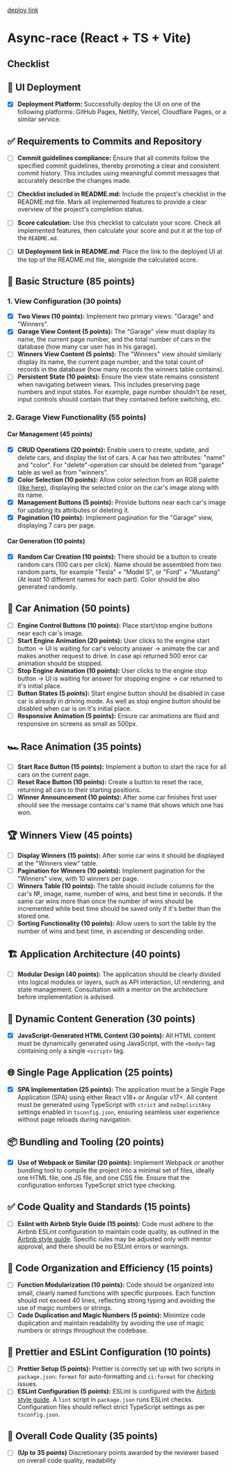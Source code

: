 [deploy link](https://vzalesinski.github.io/async-race/)

# Async-race (React + TS + Vite)

## Checklist

## 🚀 UI Deployment

- [x] **Deployment Platform:** Successfully deploy the UI on one of the following platforms: GitHub Pages, Netlify, Vercel, Cloudflare Pages, or a similar service.

## ✅ Requirements to Commits and Repository

- [ ] **Commit guidelines compliance:** Ensure that all commits follow the specified commit guidelines, thereby promoting a clear and consistent commit history. This includes using meaningful commit messages that accurately describe the changes made.

- [ ] **Checklist included in README.md:** Include the project's checklist in the README.md file. Mark all implemented features to provide a clear overview of the project's completion status.

- [ ] **Score calculation:** Use this checklist to calculate your score. Check all implemented features, then calculate your score and put it at the top of the `README.md`.

- [ ] **UI Deployment link in README.md**: Place the link to the deployed UI at the top of the README.md file, alongside the calculated score.

## 🏁 Basic Structure (85 points)

### 1. View Configuration (30 points)

- [x] **Two Views (10 points):** Implement two primary views: "Garage" and "Winners".
- [x] **Garage View Content (5 points):** The "Garage" view must display its name, the current page number, and the total number of cars in the database (how many car user has in his garage).
- [ ] **Winners View Content (5 points):** The "Winners" view should similarly display its name, the current page number, and the total count of records in the database (how many records the winners table contains).
- [ ] **Persistent State (10 points):** Ensure the view state remains consistent when navigating between views. This includes preserving page numbers and input states. For example, page number shouldn't be reset, input controls should contain that they contained before switching, etc.

### 2. Garage View Functionality (55 points)

#### Car Management (45 points)

- [x] **CRUD Operations (20 points):** Enable users to create, update, and delete cars, and display the list of cars. A car has two attributes: "name" and "color". For "delete"-operation car should be deleted from "garage" table as well as from "winners".
- [x] **Color Selection (10 points):** Allow color selection from an RGB palette ([like here](https://colorspire.com/rgb-color-wheel/)), displaying the selected color on the car's image along with its name.
- [x] **Management Buttons (5 points):** Provide buttons near each car's image for updating its attributes or deleting it.
- [x] **Pagination (10 points):** Implement pagination for the "Garage" view, displaying 7 cars per page.

#### Car Generation (10 points)

- [x] **Random Car Creation (10 points):** There should be a button to create random cars (100 cars per click). Name should be assembled from two random parts, for example "Tesla" + "Model S", or "Ford" + "Mustang" (At least 10 different names for each part). Color should be also generated randomly.

## 🚗 Car Animation (50 points)

- [ ] **Engine Control Buttons (10 points):** Place start/stop engine buttons near each car's image.
- [ ] **Start Engine Animation (20 points):** User clicks to the engine start button -> UI is waiting for car's velocity answer -> animate the car and makes another request to drive. In case api returned 500 error car animation should be stopped.
- [ ] **Stop Engine Animation (10 points):** User clicks to the engine stop button -> UI is waiting for answer for stopping engine -> car returned to it's initial place.
- [ ] **Button States (5 points):** Start engine button should be disabled in case car is already in driving mode. As well as stop engine button should be disabled when car is on it's initial place.
- [ ] **Responsive Animation (5 points):** Ensure car animations are fluid and responsive on screens as small as 500px.

## 🏎️ Race Animation (35 points)

- [ ] **Start Race Button (15 points):** Implement a button to start the race for all cars on the current page.
- [ ] **Reset Race Button (10 points):** Create a button to reset the race, returning all cars to their starting positions.
- [ ] **Winner Announcement (10 points):** After some car finishes first user should see the message contains car's name that shows which one has won.

## 🏆 Winners View (45 points)

- [ ] **Display Winners (15 points):** After some car wins it should be displayed at the "Winners view" table.
- [ ] **Pagination for Winners (10 points):** Implement pagination for the "Winners" view, with 10 winners per page.
- [ ] **Winners Table (10 points):** The table should include columns for the car's №, image, name, number of wins, and best time in seconds. If the same car wins more than once the number of wins should be incremented while best time should be saved only if it's better than the stored one.
- [ ] **Sorting Functionality (10 points):** Allow users to sort the table by the number of wins and best time, in ascending or descending order.

## 🏗️ Application Architecture (40 points)

- [ ] **Modular Design (40 points):** The application should be clearly divided into logical modules or layers, such as API interaction, UI rendering, and state management. Consultation with a mentor on the architecture before implementation is advised.

## 📜 Dynamic Content Generation (30 points)

- [x] **JavaScript-Generated HTML Content (30 points):** All HTML content must be dynamically generated using JavaScript, with the `<body>` tag containing only a single `<script>` tag.

## 🌐 Single Page Application (25 points)

- [x] **SPA Implementation (25 points):** The application must be a Single Page Application (SPA) using either React v18+ or Angular v17+. All content must be generated using TypeScript with `strict` and `noImplicitAny` settings enabled in `tsconfig.json`, ensuring seamless user experience without page reloads during navigation.

## 📦 Bundling and Tooling (20 points)

- [x] **Use of Webpack or Similar (20 points):** Implement Webpack or another bundling tool to compile the project into a minimal set of files, ideally one HTML file, one JS file, and one CSS file. Ensure that the configuration enforces TypeScript strict type checking.

## ✅ Code Quality and Standards (15 points)

- [ ] **Eslint with Airbnb Style Guide (15 points):** Code must adhere to the Airbnb ESLint configuration to maintain code quality, as outlined in the [Airbnb style guide](https://www.npmjs.com/package/eslint-config-airbnb). Specific rules may be adjusted only with mentor approval, and there should be no ESLint errors or warnings.

## 📏 Code Organization and Efficiency (15 points)

- [ ] **Function Modularization (10 points):** Code should be organized into small, clearly named functions with specific purposes. Each function should not exceed 40 lines, reflecting strong typing and avoiding the use of magic numbers or strings.
- [ ] **Code Duplication and Magic Numbers (5 points):** Minimize code duplication and maintain readability by avoiding the use of magic numbers or strings throughout the codebase.

## 🎨 Prettier and ESLint Configuration (10 points)

- [ ] **Prettier Setup (5 points):** Prettier is correctly set up with two scripts in `package.json`: `format` for auto-formatting and `ci:format` for checking issues.
- [ ] **ESLint Configuration (5 points):** ESLint is configured with the [Airbnb style guide](https://www.npmjs.com/package/eslint-config-airbnb). A `lint` script in `package.json` runs ESLint checks. Configuration files should reflect strict TypeScript settings as per `tsconfig.json`.

## 🌟 Overall Code Quality (35 points)

- [ ] **(Up to 35 points)** Discretionary points awarded by the reviewer based on overall code quality, readability
